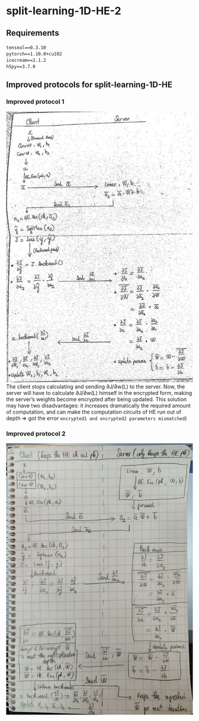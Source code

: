 # split-learning-1D-HE-2

## Requirements
`tenseal==0.3.10`  
`pytorch==1.10.0+cu102`  
`icecream==2.1.2`  
`h5py==3.7.0`  

## Improved protocols for split-learning-1D-HE

### Improved protocol 1
![protocol1](./protocol1/images/protocol1.jpg)
The client stops calculating and sending ∂J/∂w(L) to the server. Now, the server will have to calculate ∂J/∂w(L) himself in the encrypted form, making the server’s weights become encrypted after being updated. This solution may have two disadvantages: it increases dramatically the required amount of computation, and can make the computation circuits of HE run out of depth => got the error `encrypted1 and encrypted2 parameters mismatched`)

### Improved protocol 2
![protocol2](./protocol2/images/protocol2.jpg)
